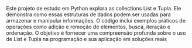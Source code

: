 Este projeto de estudo em Python explora as collections List e Tupla. Ele demonstra como essas estruturas de dados podem ser usadas para armazenar e manipular informações. 
O código inclui exemplos práticos de operações como adição e remoção de elementos, busca, iteração e ordenação.
O objetivo é fornecer uma compreensão profunda sobre o uso de List e Tupla na programação e sua aplicação em soluções reais
